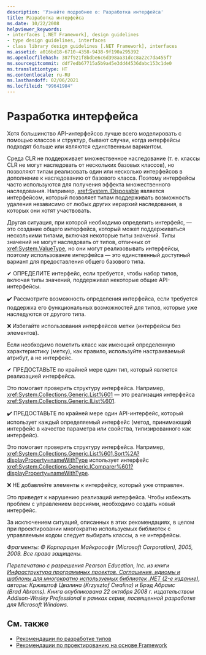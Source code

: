 ```yaml
---
description: 'Узнайте подробнее о: Разработка интерфейса'
title: Разработка интерфейса
ms.date: 10/22/2008
helpviewer_keywords:
- interfaces [.NET Framework], design guidelines
- type design guidelines, interfaces
- class library design guidelines [.NET Framework], interfaces
ms.assetid: a016bd18-6710-4358-9438-9f190a295392
ms.openlocfilehash: 387f921f8bdbe6c6d398aa31dcc8a22c7da455f7
ms.sourcegitcommit: ddf7edb67715a5b9a45e3dd44536dabc153c1de0
ms.translationtype: HT
ms.contentlocale: ru-RU
ms.lasthandoff: 02/06/2021
ms.locfileid: "99641984"
---
```

# <a name="interface-design"></a>Разработка интерфейса

Хотя большинство API-интерфейсов лучше всего моделировать с помощью классов и структур, бывают случаи, когда интерфейсы подходят больше или являются единственным вариантом.

 Среда CLR не поддерживает множественное наследование (т. е. классы CLR не могут наследовать от нескольких базовых классов), но позволяют типам реализовать один или несколько интерфейсов в дополнение к наследованию от базового класса. Поэтому интерфейсы часто используются для получения эффекта множественного наследования. Например, <xref:System.IDisposable> является интерфейсом, который позволяет типам поддерживать возможность удаления независимо от любых других иерархий наследования, в которых они хотят участвовать.

 Другая ситуация, при которой необходимо определить интерфейс, — это создание общего интерфейса, который может поддерживаться несколькими типами, включая некоторые типы значений. Типы значений не могут наследовать от типов, отличных от <xref:System.ValueType>, но они могут реализовывать интерфейсы, поэтому использование интерфейса — это единственный доступный вариант для предоставления общего базового типа.

 ✔ ОПРЕДЕЛИТЕ интерфейс, если требуется, чтобы набор типов, включая типы значений, поддерживал некоторые общие API-интерфейсы.

 ✔️ Рассмотрите возможность определения интерфейса, если требуется поддержка его функциональных возможностей для типов, которые уже наследуются от другого типа.

 ❌ Избегайте использования интерфейсов метки (интерфейсы без элементов).

 Если необходимо пометить класс как имеющий определенную характеристику (метку), как правило, используйте настраиваемый атрибут, а не интерфейс.

 ✔ ПРЕДОСТАВЬТЕ по крайней мере один тип, который является реализацией интерфейса.

 Это помогает проверить структуру интерфейса. Например, <xref:System.Collections.Generic.List%601> — это реализация интерфейса <xref:System.Collections.Generic.IList%601>.

 ✔️ ПРЕДОСТАВЬТЕ по крайней мере один API-интерфейс, который использует каждый определяемый интерфейс (метод, принимающий интерфейс в качестве параметра или свойства, типизированного как интерфейс).

 Это помогает проверить структуру интерфейса. Например, <xref:System.Collections.Generic.List%601.Sort%2A?displayProperty=nameWithType> использует интерфейс <xref:System.Collections.Generic.IComparer%601?displayProperty=nameWithType>.

 ❌ НЕ добавляйте элементы к интерфейсу, который уже отправлен.

 Это приведет к нарушению реализаций интерфейса. Чтобы избежать проблем с управлением версиями, необходимо создать новый интерфейс.

 За исключением ситуаций, описанных в этих рекомендациях, в целом при проектировании многократно используемых библиотек с управляемым кодом следует выбирать классы, а не интерфейсы.

 *Фрагменты: © Корпорация Майкрософт (Microsoft Corporation), 2005, 2009. Все права защищены.*

 *Перепечатано с разрешения Pearson Education, Inc. из книги [Инфраструктура программных проектов. Соглашения, идиомы и шаблоны для многократно используемых библиотек .NET (2-е издание)](https://www.informit.com/store/framework-design-guidelines-conventions-idioms-and-9780321545619), авторы: Кржиштоф Цвалина (Krzysztof Cwalina) и Брэд Абрамс (Brad Abrams). Книга опубликована 22 октября 2008 г. издательством Addison-Wesley Professional в рамках серии, посвященной разработке для Microsoft Windows.*

## <a name="see-also"></a>См. также

- [Рекомендации по разработке типов](type.md)
- [Рекомендации по проектированию на основе Framework](index.md)
